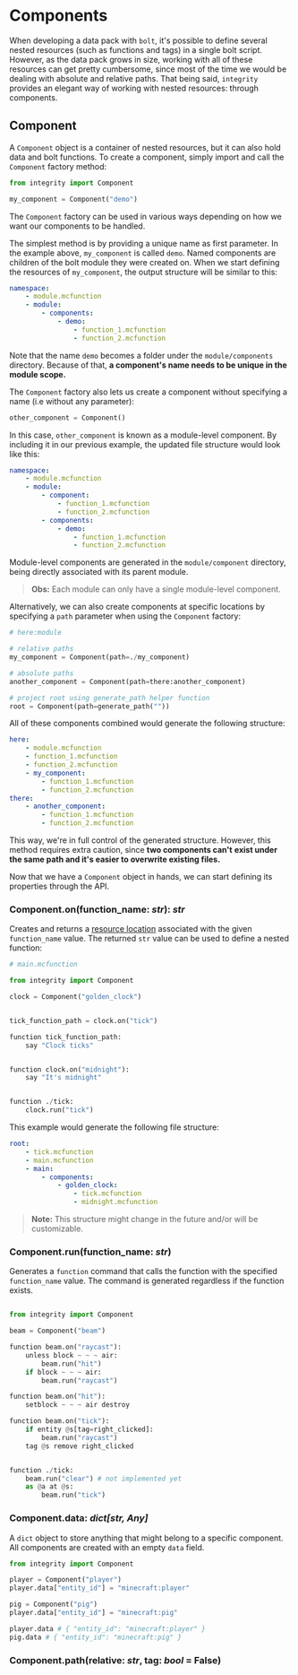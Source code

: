 
# Components

When developing a data pack with `bolt`, it's possible to
define several nested resources (such as functions and tags)
in a single bolt script. However, as the data pack grows in size,
working with all of these resources can get pretty cumbersome,
since most of the time we would be dealing with absolute and
relative paths. That being said, `integrity` provides an elegant
way of working with nested resources: through components.

## Component

A `Component` object is a container of nested resources, but it can
also hold data and bolt functions. To create a component, simply
import and call the `Component` factory method:

```python
from integrity import Component

my_component = Component("demo")
```

The `Component` factory can be used in various ways depending
on how we want our components to be handled.

The simplest method is by providing a unique name as first
parameter. In the example above, `my_component` is called
`demo`. Named components are children of the bolt module
they were created on. When we start defining the resources
of `my_component`, the output structure will be similar to this:

```yaml
namespace:
    - module.mcfunction
    - module:
        - components:
            - demo:
                - function_1.mcfunction
                - function_2.mcfunction
```

Note that the name `demo` becomes a folder under the
`module/components` directory. Because of that,
**a component's name needs to be unique in the module scope.**

The `Component` factory also lets us create a component without
specifying a name (i.e without any parameter):

```python
other_component = Component()
```

In this case, `other_component` is known as a module-level component.
By including it in our previous example, the updated file structure
would look like this:

```yaml
namespace:
    - module.mcfunction
    - module:
        - component:
            - function_1.mcfunction
            - function_2.mcfunction
        - components:
            - demo:
                - function_1.mcfunction
                - function_2.mcfunction
```

Module-level components are generated in the `module/component` directory,
being directly associated with its parent module.

> **Obs:** Each module can only have a single module-level component.

Alternatively, we can also create components at specific locations
by specifying a `path` parameter when using the `Component` factory:

```python
# here:module

# relative paths
my_component = Component(path=./my_component)

# absolute paths
another_component = Component(path=there:another_component)

# project root using generate_path helper function
root = Component(path=generate_path(""))
```

All of these components combined would generate the following structure:

```yaml
here:
    - module.mcfunction
    - function_1.mcfunction
    - function_2.mcfunction
    - my_component:
        - function_1.mcfunction
        - function_2.mcfunction
there:
    - another_component:
        - function_1.mcfunction
        - function_2.mcfunction
```

This way, we're in full control of the generated structure. However,
this method requires extra caution, since **two components can't**
**exist under the same path and it's easier to overwrite existing files.**  

Now that we have a `Component` object in hands, we can start defining
its properties through the API.

### Component.on(function_name: *str*): *str*

Creates and returns a [resource location](https://minecraft.fandom.com/wiki/Resource_location) associated with the given
`function_name` value. The returned `str` value can be used to define a nested
function:

```python
# main.mcfunction

from integrity import Component

clock = Component("golden_clock")


tick_function_path = clock.on("tick")

function tick_function_path:
    say "Clock ticks"


function clock.on("midnight"):
    say "It's midnight"


function ./tick:
    clock.run("tick")
```

This example would generate the following file structure:

```yaml
root:
    - tick.mcfunction
    - main.mcfunction
    - main:
        - components:
            - golden_clock:
                - tick.mcfunction
                - midnight.mcfunction
```

> **Note:** This structure might change in the future and/or will be
customizable.

### Component.run(function_name: *str*)

Generates a `function` command that calls the function with
the specified `function_name` value. The command is generated regardless
if the function exists.

```python

from integrity import Component

beam = Component("beam")

function beam.on("raycast"):
    unless block ~ ~ ~ air:
        beam.run("hit")
    if block ~ ~ ~ air:
        beam.run("raycast")

function beam.on("hit"):
    setblock ~ ~ ~ air destroy

function beam.on("tick"):
    if entity @s[tag=right_clicked]:
        beam.run("raycast")
    tag @s remove right_clicked


function ./tick:
    beam.run("clear") # not implemented yet
    as @a at @s:
        beam.run("tick")
```

### Component.data: *dict[str, Any]*

A `dict` object to store anything that might belong to a specific component.
All components are created with an empty `data` field.

```python
from integrity import Component

player = Component("player")
player.data["entity_id"] = "minecraft:player"

pig = Component("pig")
player.data["entity_id"] = "minecraft:pig"

player.data # { "entity_id": "minecraft:player" }
pig.data # { "entity_id": "minecraft:pig" }
```

### Component.path(relative: *str*, tag: *bool* = False)
